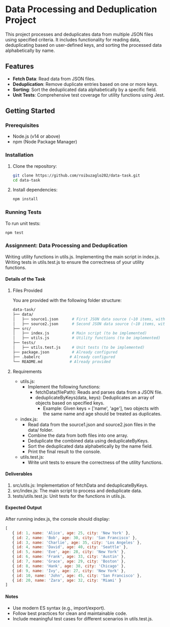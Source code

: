 # Data Processing and Deduplication Project

This project processes and deduplicates data from multiple JSON files using specified criteria. It includes functionality for reading data, deduplicating based on user-defined keys, and sorting the processed data alphabetically by name.

## Features

- **Fetch Data**: Read data from JSON files.
- **Deduplication**: Remove duplicate entries based on one or more keys.
- **Sorting**: Sort the deduplicated data alphabetically by a specific field.
- **Unit Tests**: Comprehensive test coverage for utility functions using Jest.



## Getting Started

### Prerequisites

- Node.js (v14 or above)
- npm (Node Package Manager)

### Installation

1. Clone the repository:
   ```bash
   git clone https://github.com/roibuzaglo202/data-task.git
   cd data-task

2. Install dependencies:
   ```bash
   npm install


### Running Tests
To run unit tests:
   ``` bash
   npm test
```

### Assignment: Data Processing and Deduplication
Writing utility functions in utils.js.
Implementing the main script in index.js.
Writing tests in utils.test.js to ensure the correctness of your utility functions.

#### Details of the Task
1. Files Provided

   You are provided with the following folder structure:
   ```graphql
   data-task/
   ├── data/
   │   ├── source1.json      # First JSON data source (~10 items, with duplicates)
   │   ├── source2.json      # Second JSON data source (~10 items, with duplicates)
   ├── src/
   │   ├── index.js          # Main script (to be implemented)
   │   ├── utils.js          # Utility functions (to be implemented)
   ├── tests/
   │   ├── utils.test.js     # Unit tests (to be implemented)
   ├── package.json          # Already configured
   ├── .babelrc             # Already configured
   └── README.md            # Already provided
   ```
   
2. Requirements
   - utils.js:
     - Implement the following functions:
       - fetchData(filePath): Reads and parses data from a JSON file.
       - deduplicateByKeys(data, keys): Deduplicates an array of objects based on specified keys.
          - Example: Given keys = ['name', 'age'], two objects with the same name and age should be treated as duplicates.
   - index.js:
     - Read data from the source1.json and source2.json files in the data/ folder.
     - Combine the data from both files into one array.
     - Deduplicate the combined data using deduplicateByKeys.
     - Sort the deduplicated data alphabetically by the name field.
     - Print the final result to the console.
   - utils.test.js:
     - Write unit tests to ensure the correctness of the utility functions.
       
#### Deliverables
1. src/utils.js: Implementation of fetchData and deduplicateByKeys.
2. src/index.js: The main script to process and deduplicate data.
3. tests/utils.test.js: Unit tests for the functions in utils.js.

#### Expected Output
After running index.js, the console should display:
```javascript
[
   { id: 1, name: 'Alice', age: 25, city: 'New York' },
   { id: 2, name: 'Bob', age: 30, city: 'San Francisco' },
   { id: 3, name: 'Charlie', age: 35, city: 'Los Angeles' },
   { id: 4, name: 'David', age: 40, city: 'Seattle' },
   { id: 5, name: 'Eve', age: 28, city: 'New York' },
   { id: 6, name: 'Frank', age: 33, city: 'Austin' },
   { id: 7, name: 'Grace', age: 29, city: 'Boston' },
   { id: 8, name: 'Hank', age: 38, city: 'Chicago' },
   { id: 9, name: 'Ivy', age: 27, city: 'New York' },
   { id: 10, name: 'John', age: 45, city: 'San Francisco' },
   { id: 20, name: 'Zara', age: 32, city: 'Miami' }
]
```
#### Notes
- Use modern ES syntax (e.g., import/export).
- Follow best practices for clean and maintainable code.
- Include meaningful test cases for different scenarios in utils.test.js.
